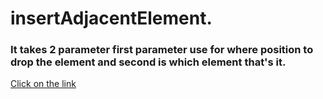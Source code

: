 # insertAdjacentElement.
### It takes 2 parameter first parameter use for where position to drop the element and second is which element that's it.
[Click on the link](../js/74.DOM%20insert.js)